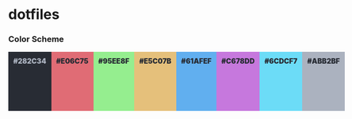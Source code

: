 # dotfiles

<style>
ul {
    list-style: none;
    display: flex;
    margin: 0px !important;
    padding: 0px !important;
}

ul li {
    height: 100px;
    margin: 0px !important;
    padding: 10px !important;
    color: #282C34;
    font-weight: 900;
    text-align: bottom;
}
</style>

### Color Scheme

<ul>
    <li style="background: #282C34; color: #ABB2BF !important">#282C34</li>
    <li style="background: #E06C75">#E06C75</li>
    <li style="background: #95EE8F">#95EE8F</li>
    <li style="background: #E5C07B">#E5C07B</li>
    <li style="background: #61AFEF">#61AFEF</li>
    <li style="background: #C678DD">#C678DD</li>
    <li style="background: #6CDCF7">#6CDCF7</li>
    <li style="background: #ABB2BF">#ABB2BF</li>
</ul>

